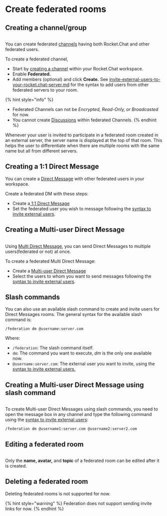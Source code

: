 # Create federated rooms

## Creating a channel/group

<figure><img src="../../../../.gitbook/assets/Premium.svg" alt=""><figcaption></figcaption></figure>

You can create federated [channels](../../../user-guides/rooms/channels/) having both Rocket.Chat and other federated users.

To create a federated channel,

* Start by [creating a channel](../../../user-guides/rooms/channels/create-a-new-channel.md) within your Rocket.Chat workspace.
* Enable **Federated.**
* Add members (optional) and click **Create.** See [invite-external-users-to-your-rocket.chat-server.md](invite-external-users-to-your-rocket.chat-server.md "mention") for the syntax to add users from other federated servers to your room.

{% hint style="info" %}
* Federated Channels can not be _Encrypted, Read-Only, or Broadcasted_ for now.
* You cannot create [Discussions](../../../user-guides/rooms/discussions/) within federated Channels.
{% endhint %}

Whenever your user is invited to participate in a federated room created in an external server, the server name is displayed at the top of that room. This helps the user to differentiate when there are multiple rooms with the same name but all from different servers.

## Creating a 1:1 Direct Message&#x20;

You can create a [Direct Message](../../../user-guides/rooms/direct-messages/) with other federated users in your workspace.&#x20;

Create a federated DM with these steps:

* Create a[ 1:1 Direct Message](../../../user-guides/rooms/direct-messages/create-a-new-direct-message.md)
* Set the federated user you wish to message following the [syntax to invite external users](invite-external-users-to-your-rocket.chat-server.md#invite-external-users-syntax).

## Creating a Multi-user Direct Message

<figure><img src="../../../../.gitbook/assets/Premium.svg" alt=""><figcaption></figcaption></figure>

Using [Multi Direct Message](../../../user-guides/rooms/direct-messages/#types-of-direct-messages), you can send Direct Messages to multiple users(federated or not) at once.

To create a federated Multi Direct Message:

* Create a [Multi-user Direct Message](../../../user-guides/rooms/direct-messages/#types-of-direct-messages)
* Select the users to whom you want to send messages following the [syntax to invite external users](invite-external-users-to-your-rocket.chat-server.md#invite-external-users-syntax).

## Slash commands

You can also use an available slash command to create and invite users for Direct Messages rooms. The general syntax for the available slash command is:

```
/federation dm @username:server.com
```

Where:

* `/federation`: The slash command itself.
* `dm`: The command you want to execute, _dm_ is the only one available now.
* `@username:server.com`: The external user you want to invite, using the [syntax to invite external users.](invite-external-users-to-your-rocket.chat-server.md#invite-external-users-syntax)

## Creating a Multi-user Direct Message using slash command

<figure><img src="../../../../.gitbook/assets/Premium.svg" alt=""><figcaption></figcaption></figure>

To create Multi-user Direct Messages using slash commands, you need to open the message box in any channel and type the following command using the [syntax to invite external users](invite-external-users-to-your-rocket.chat-server.md#invite-external-users-syntax):

```
/federation dm @username1:server.com @username2:server2.com
```

## Editing a federated room

<figure><img src="../../../../.gitbook/assets/Premium.svg" alt=""><figcaption></figcaption></figure>

Only the **name, avatar,** and **topic** of a federated room can be edited after it is created.

## Deleting a federated room

Deleting federated rooms is not supported for now.

{% hint style="warning" %}
Federation does not support sending invite links for now.
{% endhint %}
